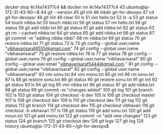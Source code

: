  docker stop 4c14a74377c4 && docker rm 4c14a74377c4
   43  ubuntu@ip-172-31-43-80:~$
   44  git --version
   45  git init
   46  mkdir git-for-devops
   47  cd git-for-devops/
   48  git init
   49  clear
   50  ls
   51  vim hello.txt
   52  ls -a
   53  git status
   54  touch nibba.txt
   55  touch nibbi.txt
   56  git status
   57  rm hello.txt
   58  git status
   59  git add nibbi.txt
   60  git status
   61  git add nibba.txt
   62  git status
   63  git rm --cached nibba.txt
   64  git status
   65  git add nibba.txt
   66  git status
   67  git commit -m "adding nibba nibbi"
   68  rm nibba.txt
   69  git status
   70  git restore nibba.txt
   71  git status
   72  ls
   73  git config --global user,name "vibhavarisaraf4555@gmail.com"
   74  git config --global user,name "vibhavarisaraf"
   75  git restore nibba.txt
   76  ls
   77  git status
   78  git config --global user,name
   79  git config --global user,name "vibhavarisaraf"
   80  git config --global user.email "vibhavarisaraf5444@gmail.com
"
   81  git config --global user,name "vibhavarisaraf"
   82  git config --global user.name "vibhavarisaraf"
   83  vim sonu.txt
   84  vim monu.txt
   85  git init
   86  rm sonu.txt
   87  ls
   88  git restore sonu.txt
   89  git status
   90  git restore sonu.txt
   91  git init
   92  git status
   93  ls
   94  git log
   95  vim nibba.txt
   96  git status
   97  git add nibba.txt
   98  git status
   99  git commit -m "changes added"
  100  git log
  101  git branch
  102  ls
  103  git status
  104  git checkout -b dev
  105  ls
  106  git checkout master
  107  ls
  108  git checkout dev
  109  ls
  110  git checkout dev
  111  git log
  112  git status
  113  git branch
  114  git checkout dev
  115  git checkout vibhavari
  116  git checkout -b vibhavari
  117  ls
  118  git status
  119  git add sonu.txt
  120  git add moun.txt
  121  git add monu.txt
  122  git commit -m "add new changes"
  123  git status
  124  git branch
  125  git checkout dev
  126  git logs
  127  git log
  128  history
ubuntu@ip-172-31-43-80:~/git-for-devops$
